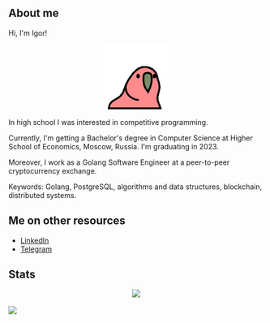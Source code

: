 ## About me

Hi, I'm Igor!

<p align="center">
  <img src="https://github.com/LoDThe/LoDThe/blob/main/slowparrot.gif?raw=true">
</p>

In high school I was interested in competitive programming.

Currently, I'm getting a Bachelor's degree in Computer Science at Higher School of Economics, Moscow, Russia. I'm graduating in 2023.

Moreover, I work as a Golang Software Engineer at a peer-to-peer cryptocurrency exchange.

Keywords: Golang, PostgreSQL, algorithms and data structures, blockchain, distributed systems.

## Me on other resources
- [LinkedIn](https://www.linkedin.com/in/baliukigor)
- [Telegram](https://t.me/lodthe)

## Stats

<p align="center">
  <img src="https://github-readme-stats.vercel.app/api?username=lodthe&show_icons=true&count_private=true">
</p>

![](https://komarev.com/ghpvc/?username=lodthe)
